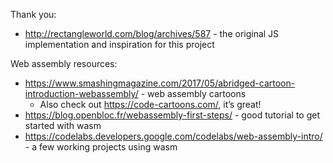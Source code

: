 Thank you:

* http://rectangleworld.com/blog/archives/587 - the original JS implementation and inspiration for this project

Web assembly resources:

* https://www.smashingmagazine.com/2017/05/abridged-cartoon-introduction-webassembly/ - web assembly cartoons
    - Also check out https://code-cartoons.com/, it’s great!
* https://blog.openbloc.fr/webassembly-first-steps/ - good tutorial to get started with wasm
* https://codelabs.developers.google.com/codelabs/web-assembly-intro/ - a few working projects using wasm

